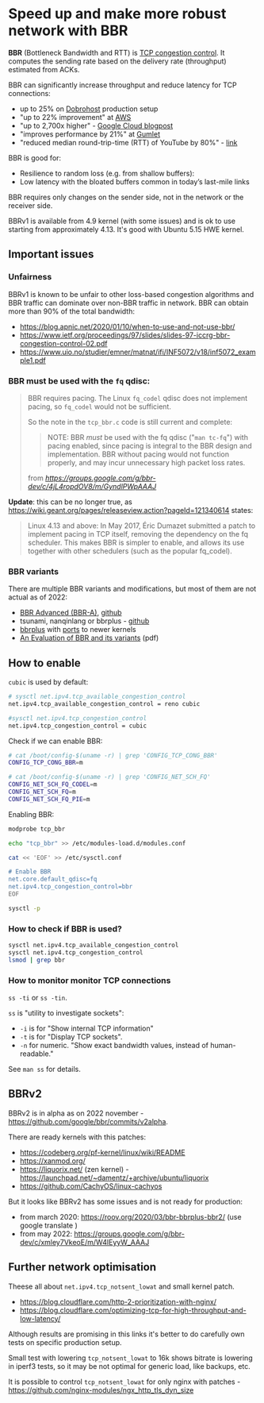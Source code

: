 # Speed up and make more robust network with BBR

**BBR** (Bottleneck Bandwidth and RTT) is [TCP congestion control][wiki]. It computes the sending rate based on the delivery rate (throughput) estimated from ACKs.

[wiki]: https://en.wikipedia.org/wiki/TCP_congestion_control

BBR can significantly increase throughput and reduce latency for TCP connections:

- up to 25% on [Dobrohost](https://dobrohost.ru) production setup
- "up to 22% improvement" at [AWS](https://aws.amazon.com/ru/blogs/networking-and-content-delivery/tcp-bbr-congestion-control-with-amazon-cloudfront/)
- "up to 2,700x higher" - [Google Cloud blogpost](https://cloud.google.com/blog/products/networking/tcp-bbr-congestion-control-comes-to-gcp-your-internet-just-got-faster)
- "improves performance by 21%" at [Gumlet](https://www.gumlet.com/blog/tcp-bbr-vs-cubic-congestion-control/)
- "reduced median round-trip-time (RTT) of YouTube by 80%" - [link](https://www.sciencedirect.com/science/article/pii/S2405959520301296#bb2)

BBR is good for:

- Resilience to random loss (e.g. from shallow buffers):
- Low latency with the bloated buffers common in today’s last-mile links

BBR requires only changes on the sender side, not in the network or the receiver side.

BBRv1 is available from 4.9 kernel (with some issues) and is ok to use starting from approximately 4.13. It's good with Ubuntu 5.15 HWE kernel.

## Important issues

### Unfairness

BBRv1 is known to be unfair to other loss-based congestion algorithms and BBR traffic can dominate over non-BBR traffic in network. BBR can obtain more than 90% of the total bandwidth:

- https://blog.apnic.net/2020/01/10/when-to-use-and-not-use-bbr/
- https://www.ietf.org/proceedings/97/slides/slides-97-iccrg-bbr-congestion-control-02.pdf
- https://www.uio.no/studier/emner/matnat/ifi/INF5072/v18/inf5072_example1.pdf

### BBR must be used with the `fq` qdisc:

> BBR requires pacing. The Linux `fq_codel` qdisc does not implement pacing, so `fq_codel` would not be sufficient.
>
> So the note in the `tcp_bbr.c` code is still current and complete:
>
> > NOTE: BBR *must* be used with the fq qdisc ("`man tc-fq`") with pacing enabled, since pacing is integral to the BBR design and implementation. BBR without pacing would not function properly, and may incur unnecessary high packet loss rates.
>
> from <cite>https://groups.google.com/g/bbr-dev/c/4jL4ropdOV8/m/GyndlPWpAAAJ</cite>

**Update**: this can be no longer true, as https://wiki.geant.org/pages/releaseview.action?pageId=121340614 states:

> Linux 4.13 and above: In May 2017, Éric Dumazet submitted a patch to implement pacing in TCP itself, removing the dependency on the fq scheduler. This makes BBR is simpler to enable, and allows its use together with other schedulers (such as the popular fq_codel).

### BBR variants

There are multiple BBR variants and modifications, but most of them are not actual as of 2022:

- [BBR Advanced (BBR-A)](https://www.sciencedirect.com/science/article/pii/S2405959520301296), [github](https://github.com/imtiaztee/BBR-Advanced--BBR-A--Linux-Kernel-Code)
- tsunami, nanqinlang or bbrplus - [github](https://github.com/KozakaiAya/TCP_BBR)
- [bbrplus](https://github.com/cx9208/bbrplus) with [ports](https://github.com/UJX6N?tab=repositories&q=bbrplus) to newer kernels
- [An Evaluation of BBR and its variants](http://arxiv.org/pdf/1909.03673v1) (pdf)


## How to enable

`cubic` is used by default:

```bash
# sysctl net.ipv4.tcp_available_congestion_control
net.ipv4.tcp_available_congestion_control = reno cubic

#sysctl net.ipv4.tcp_congestion_control
net.ipv4.tcp_congestion_control = cubic
```

Check if we can enable BBR:

```bash
# cat /boot/config-$(uname -r) | grep 'CONFIG_TCP_CONG_BBR'
CONFIG_TCP_CONG_BBR=m

# cat /boot/config-$(uname -r) | grep 'CONFIG_NET_SCH_FQ'
CONFIG_NET_SCH_FQ_CODEL=m
CONFIG_NET_SCH_FQ=m
CONFIG_NET_SCH_FQ_PIE=m
```

Enabling BBR:

```bash
modprobe tcp_bbr

echo "tcp_bbr" >> /etc/modules-load.d/modules.conf

cat << 'EOF' >> /etc/sysctl.conf

# Enable BBR
net.core.default_qdisc=fq
net.ipv4.tcp_congestion_control=bbr
EOF

sysctl -p
```

### How to check if BBR is used?

```bash
sysctl net.ipv4.tcp_available_congestion_control
sysctl net.ipv4.tcp_congestion_control
lsmod | grep bbr
```

### How to monitor monitor TCP connections

`ss -ti` or `ss -tin`.

`ss` is "utility to investigate sockets":

- `-i` is for "Show internal TCP information"
- `-t` is for "Display TCP sockets".
- `-n` for numeric. "Show exact bandwidth values, instead of human-readable."

See `man ss` for details.

## BBRv2

BBRv2 is in alpha as on 2022 november - https://github.com/google/bbr/commits/v2alpha.

There are ready kernels with this patches:

- https://codeberg.org/pf-kernel/linux/wiki/README
- https://xanmod.org/
- https://liquorix.net/ (zen kernel) - https://launchpad.net/~damentz/+archive/ubuntu/liquorix
- https://github.com/CachyOS/linux-cachyos

But it looks like BBRv2 has some issues and is not ready for production:

- from march 2020: https://roov.org/2020/03/bbr-bbrplus-bbr2/ (use google translate )
- from may 2022: https://groups.google.com/g/bbr-dev/c/xmley7VkeoE/m/W4lEyyW_AAAJ

## Further network optimisation

Theese all about `net.ipv4.tcp_notsent_lowat` and small kernel patch.

- https://blog.cloudflare.com/http-2-prioritization-with-nginx/
- https://blog.cloudflare.com/optimizing-tcp-for-high-throughput-and-low-latency/

Although results are promising in this links it's better to do carefully own tests on specific production setup.

Small test with lowering `tcp_notsent_lowat` to 16k shows bitrate is lowering in iperf3 tests, so it may be not optimal for generic load, like backups, etc.

It is possible to control `tcp_notsent_lowat` for only nginx with patches - https://github.com/nginx-modules/ngx_http_tls_dyn_size
